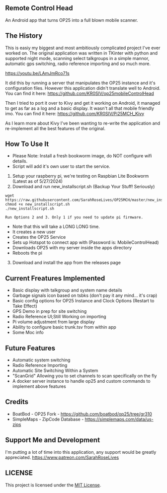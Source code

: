 ## Remote Control Head
An Android app that turns OP25 into a full blown mobile scanner.

## The History
This is easiy my biggest and most ambitiously complicated project I've ever worked on.
The original application was written in TKinter with python and supported night mode, scanning select talkgroups in a simple mannor, automatic
gps switching, radio reference importing and so much more.

https://youtu.be/LAmJmRco71s

It did this by running a server that manipulates the OP25 instance and it's configuration files.
However this application didn't translate well to Android. You can find it here: https://github.com/KR0SIV/op25mobileControlHead

Then I tried to port it over to Kivy and get it working on Android, it managed to get as far as a log and a basic display.
It wasn't all that mobile friendly imo. You can find it here: https://github.com/KR0SIV/Pi25MCH_Kivy

As I learn more about Kivy I've been wanting to re-write the application and re-implement all the best features of the original.

## How To Use It

* Please Note: Install a fresh bookworm image, do NOT configure wifi details.
* Script will add it's own user to start the service.

1. Setup your raspberry pi, we're testing on Raspbian Lite Bookworm (Latest as of 5/27/2024)
2. Download and run new_installscript.sh (Backup Your Stuff! Seriously)

```
wget https://raw.githubusercontent.com/SarahRoseLives/OP25MCH/master/new_installscript.sh
chmod +x new_installscript.sh
./new_installscript.sh

Run Options 2 and 3. Only 1 if you need to update pi firmware.
```



   * Note that this will take a LONG LONG time.
   * It creates a new user
   * Creates the OP25 Service
   * Sets up Hotspot to connect app with (Password is: MobileControlHead)
   * Downloads OP25 with my server inside the apps directory
   * Reboots the pi
3. Download and install the app from the releases page

## Current Freatures Implemented

* Basic display with talkgroup and system name details
* Garbage signals icon based on tsbks (don't pay it any mind... it's crap)
* Basic config options for OP25 Instance and Clock Options (Restart to Take Effect)
* GPS Demo in prep for site switching
* Radio Reference UI;Still Working on importing
* Pi volume adjustment from large display
* Ability to configure basic trunk.tsv from within app
* Some Moc info

## Future Features

* Automatic system switching
* Radio Reference Importing
* Automatic Site Switching Within a System
* "ScanGrid" Allowing you to set channels to scan specifically on the fly
* A docker server instance to handle op25 and custom commands to implement above features

## Credits

* BoatBod - OP25 Fork - https://github.com/boatbod/op25/tree/gr310
* SimpleMaps - ZipCode Database - https://simplemaps.com/data/us-zips

## Support Me and Development
I'm putting a lot of time into this application, any support would be greatly appreciated.
https://www.patreon.com/SarahRoseLives

## LICENSE
This project is licensed under the [MIT License](./LICENSE).